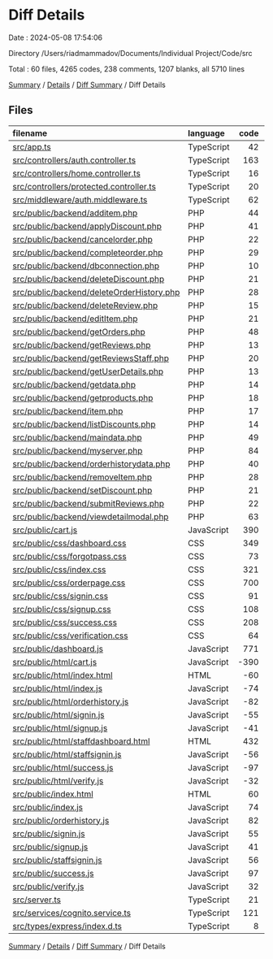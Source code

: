 # Diff Details

Date : 2024-05-08 17:54:06

Directory /Users/riadmammadov/Documents/Individual Project/Code/src

Total : 60 files,  4265 codes, 238 comments, 1207 blanks, all 5710 lines

[Summary](results.md) / [Details](details.md) / [Diff Summary](diff.md) / Diff Details

## Files
| filename | language | code | comment | blank | total |
| :--- | :--- | ---: | ---: | ---: | ---: |
| [src/app.ts](/src/app.ts) | TypeScript | 42 | 0 | 18 | 60 |
| [src/controllers/auth.controller.ts](/src/controllers/auth.controller.ts) | TypeScript | 163 | 6 | 33 | 202 |
| [src/controllers/home.controller.ts](/src/controllers/home.controller.ts) | TypeScript | 16 | 5 | 9 | 30 |
| [src/controllers/protected.controller.ts](/src/controllers/protected.controller.ts) | TypeScript | 20 | 5 | 11 | 36 |
| [src/middleware/auth.middleware.ts](/src/middleware/auth.middleware.ts) | TypeScript | 62 | 5 | 13 | 80 |
| [src/public/backend/additem.php](/src/public/backend/additem.php) | PHP | 44 | 9 | 17 | 70 |
| [src/public/backend/applyDiscount.php](/src/public/backend/applyDiscount.php) | PHP | 41 | 4 | 9 | 54 |
| [src/public/backend/cancelorder.php](/src/public/backend/cancelorder.php) | PHP | 22 | 3 | 8 | 33 |
| [src/public/backend/completeorder.php](/src/public/backend/completeorder.php) | PHP | 29 | 4 | 10 | 43 |
| [src/public/backend/dbconnection.php](/src/public/backend/dbconnection.php) | PHP | 10 | 1 | 6 | 17 |
| [src/public/backend/deleteDiscount.php](/src/public/backend/deleteDiscount.php) | PHP | 21 | 0 | 7 | 28 |
| [src/public/backend/deleteOrderHistory.php](/src/public/backend/deleteOrderHistory.php) | PHP | 28 | 5 | 9 | 42 |
| [src/public/backend/deleteReview.php](/src/public/backend/deleteReview.php) | PHP | 15 | 3 | 5 | 23 |
| [src/public/backend/editItem.php](/src/public/backend/editItem.php) | PHP | 21 | 2 | 10 | 33 |
| [src/public/backend/getOrders.php](/src/public/backend/getOrders.php) | PHP | 48 | 2 | 11 | 61 |
| [src/public/backend/getReviews.php](/src/public/backend/getReviews.php) | PHP | 13 | 0 | 4 | 17 |
| [src/public/backend/getReviewsStaff.php](/src/public/backend/getReviewsStaff.php) | PHP | 20 | 1 | 7 | 28 |
| [src/public/backend/getUserDetails.php](/src/public/backend/getUserDetails.php) | PHP | 13 | 0 | 7 | 20 |
| [src/public/backend/getdata.php](/src/public/backend/getdata.php) | PHP | 14 | 0 | 6 | 20 |
| [src/public/backend/getproducts.php](/src/public/backend/getproducts.php) | PHP | 18 | 3 | 9 | 30 |
| [src/public/backend/item.php](/src/public/backend/item.php) | PHP | 17 | 3 | 4 | 24 |
| [src/public/backend/listDiscounts.php](/src/public/backend/listDiscounts.php) | PHP | 14 | 0 | 5 | 19 |
| [src/public/backend/maindata.php](/src/public/backend/maindata.php) | PHP | 49 | 3 | 6 | 58 |
| [src/public/backend/myserver.php](/src/public/backend/myserver.php) | PHP | 84 | 8 | 28 | 120 |
| [src/public/backend/orderhistorydata.php](/src/public/backend/orderhistorydata.php) | PHP | 40 | 2 | 9 | 51 |
| [src/public/backend/removeItem.php](/src/public/backend/removeItem.php) | PHP | 28 | 3 | 10 | 41 |
| [src/public/backend/setDiscount.php](/src/public/backend/setDiscount.php) | PHP | 21 | 0 | 8 | 29 |
| [src/public/backend/submitReviews.php](/src/public/backend/submitReviews.php) | PHP | 22 | 0 | 7 | 29 |
| [src/public/backend/viewdetailmodal.php](/src/public/backend/viewdetailmodal.php) | PHP | 63 | 6 | 9 | 78 |
| [src/public/cart.js](/src/public/cart.js) | JavaScript | 390 | 37 | 92 | 519 |
| [src/public/css/dashboard.css](/src/public/css/dashboard.css) | CSS | 349 | 7 | 115 | 471 |
| [src/public/css/forgotpass.css](/src/public/css/forgotpass.css) | CSS | 73 | 0 | 9 | 82 |
| [src/public/css/index.css](/src/public/css/index.css) | CSS | 321 | 4 | 122 | 447 |
| [src/public/css/orderpage.css](/src/public/css/orderpage.css) | CSS | 700 | 11 | 278 | 989 |
| [src/public/css/signin.css](/src/public/css/signin.css) | CSS | 91 | 9 | 21 | 121 |
| [src/public/css/signup.css](/src/public/css/signup.css) | CSS | 108 | 10 | 19 | 137 |
| [src/public/css/success.css](/src/public/css/success.css) | CSS | 208 | 0 | 61 | 269 |
| [src/public/css/verification.css](/src/public/css/verification.css) | CSS | 64 | 8 | 10 | 82 |
| [src/public/dashboard.js](/src/public/dashboard.js) | JavaScript | 771 | 75 | 206 | 1,052 |
| [src/public/html/cart.js](/src/public/html/cart.js) | JavaScript | -390 | -37 | -92 | -519 |
| [src/public/html/index.html](/src/public/html/index.html) | HTML | -60 | 0 | -15 | -75 |
| [src/public/html/index.js](/src/public/html/index.js) | JavaScript | -74 | -9 | -22 | -105 |
| [src/public/html/orderhistory.js](/src/public/html/orderhistory.js) | JavaScript | -82 | -5 | -18 | -105 |
| [src/public/html/signin.js](/src/public/html/signin.js) | JavaScript | -55 | -3 | -11 | -69 |
| [src/public/html/signup.js](/src/public/html/signup.js) | JavaScript | -41 | -5 | -5 | -51 |
| [src/public/html/staffdashboard.html](/src/public/html/staffdashboard.html) | HTML | 432 | 26 | 40 | 498 |
| [src/public/html/staffsignin.js](/src/public/html/staffsignin.js) | JavaScript | -56 | -3 | -12 | -71 |
| [src/public/html/success.js](/src/public/html/success.js) | JavaScript | -97 | -6 | -21 | -124 |
| [src/public/html/verify.js](/src/public/html/verify.js) | JavaScript | -32 | -4 | -5 | -41 |
| [src/public/index.html](/src/public/index.html) | HTML | 60 | 0 | 15 | 75 |
| [src/public/index.js](/src/public/index.js) | JavaScript | 74 | 9 | 22 | 105 |
| [src/public/orderhistory.js](/src/public/orderhistory.js) | JavaScript | 82 | 5 | 18 | 105 |
| [src/public/signin.js](/src/public/signin.js) | JavaScript | 55 | 3 | 11 | 69 |
| [src/public/signup.js](/src/public/signup.js) | JavaScript | 41 | 5 | 5 | 51 |
| [src/public/staffsignin.js](/src/public/staffsignin.js) | JavaScript | 56 | 3 | 12 | 71 |
| [src/public/success.js](/src/public/success.js) | JavaScript | 97 | 6 | 21 | 124 |
| [src/public/verify.js](/src/public/verify.js) | JavaScript | 32 | 4 | 5 | 41 |
| [src/server.ts](/src/server.ts) | TypeScript | 21 | 0 | 8 | 29 |
| [src/services/cognito.service.ts](/src/services/cognito.service.ts) | TypeScript | 121 | 5 | 22 | 148 |
| [src/types/express/index.d.ts](/src/types/express/index.d.ts) | TypeScript | 8 | 0 | 1 | 9 |

[Summary](results.md) / [Details](details.md) / [Diff Summary](diff.md) / Diff Details
